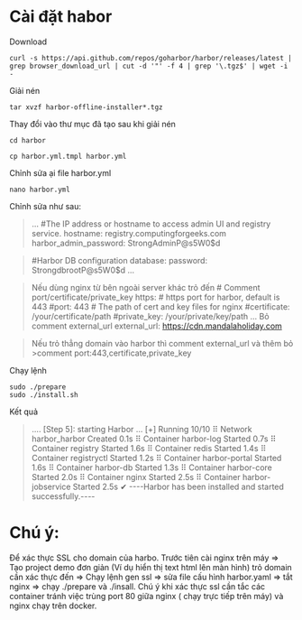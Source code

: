 # Cài đặt habor
Download
```
curl -s https://api.github.com/repos/goharbor/harbor/releases/latest | grep browser_download_url | cut -d '"' -f 4 | grep '\.tgz$' | wget -i -
```
Giải nén
```
tar xvzf harbor-offline-installer*.tgz
```
Thay đổi vào thư mục đã tạo sau khi giải nén
```
cd harbor
```
```
cp harbor.yml.tmpl harbor.yml
```
Chỉnh sửa ại file harbor.yml
```
nano harbor.yml
```
Chỉnh sửa như sau:


>...
>#The IP address or hostname to access admin UI and registry service.
>hostname: registry.computingforgeeks.com
>harbor_admin_password: StrongAdminP@s5W0$d

>#Harbor DB configuration
>database:
  password: StrongdbrootP@s5W0$d
...

>Nếu dùng nginx từ bên ngoài server khác trỏ đến
    # Comment port/certificate/private_key
    https:
      # https port for harbor, default is 443
      #port: 443
      # The path of cert and key files for nginx
      #certificate: /your/certificate/path
      #private_key: /your/private/key/path
    ...
    Bỏ comment external_url
    external_url: https://cdn.mandalaholiday.com

>Nếu trỏ thẳng domain vào harbor thì comment external_url và thêm bỏ >comment port:443,certificate,private_key

Chạy lệnh
```
sudo ./prepare
sudo ./install.sh
```
Kết quả

>....
[Step 5]: starting Harbor ...
[+] Running 10/10
 ⠿ Network harbor_harbor        Created                                                                                                                                                          0.1s
 ⠿ Container harbor-log         Started                                                                                                                                                          0.7s
 ⠿ Container registry           Started                                                                                                                                                          1.6s
 ⠿ Container redis              Started                                                                                                                                                          1.4s
 ⠿ Container registryctl        Started                                                                                                                                                          1.2s
 ⠿ Container harbor-portal      Started                                                                                                                                                          1.6s
 ⠿ Container harbor-db          Started                                                                                                                                                          1.3s
 ⠿ Container harbor-core        Started                                                                                                                                                          2.0s
 ⠿ Container nginx              Started                                                                                                                                                          2.5s
 ⠿ Container harbor-jobservice  Started                                                                                                                                                          2.5s
>✔ ----Harbor has been installed and started successfully.----

# Chú ý:
Để xác thực SSL cho domain của harbo. Trước tiên cài nginx trên máy => Tạo project demo đơn giản (Ví dụ hiển thị text html lên màn hình) trỏ domain cần xác thực đến => Chạy lệnh gen ssl => sửa file cấu hình harbor.yaml => tắt nginx => chạy ./prepare và ./insall. Chú ý khi xác thực ssl cần tắc các container tránh việc trùng port 80 giữa nginx ( chạy trực tiếp trên máy) và nginx chạy trên docker.